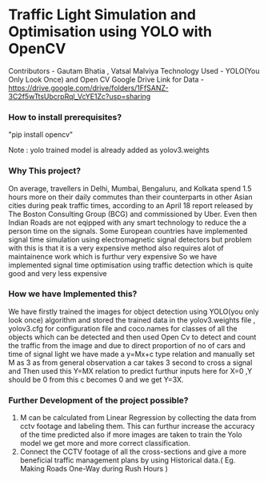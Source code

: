 # Traffic Light Simulation and Optimisation using YOLO with OpenCV
Contributors  - Gautam Bhatia , Vatsal Malviya
Technology Used - YOLO(You Only Look Once) and Open CV
Google Drive Link for Data - https://drive.google.com/drive/folders/1FfSANZ-3C2f5wTtsUbcrpRql_VcYE1Zc?usp=sharing

### How to install prerequisites?
"pip install opencv"

Note : yolo trained model is already added as yolov3.weights

### Why This project?
On average, travellers in Delhi, Mumbai, Bengaluru, and Kolkata spend 1.5 hours more on their daily commutes
than their counterparts in other Asian cities during peak traffic times, according to an April 18 report 
released by The Boston Consulting Group (BCG) and commissioned by Uber.
Even then Indian Roads are not eqipped with any smart technology to reduce the a person time on the signals.
Some European countries have implemented signal time simulation using electromagnetic signal detectors but 
problem with this is that it is a very expensive method also requires alot of maintainence work which is furthur
very expensive 
So we have implemented signal time optimisation using traffic detection which is quite good and very less expensive

### How we have Implemented this?
We have firstly trained the images for object detection using YOLO(you only look once) algorithm and stored the trained data in
the yolov3.weights file , yolov3.cfg for configuration file and coco.names for classes of all the objects which can be detected
and then used Open Cv to detect and count the traffic from the image and due to direct proportion of no of cars and time of signal 
light we have made a y=Mx+c type relation and manually set M as 3 as from general observation a car takes 3 second to cross a signal 
and Then used this Y=MX relation to predict furthur inputs here for X=0 ,Y should be 0 from this c becomes 0 and we get Y=3X.

### Further Development of the project possible?
1) M can be calculated from Linear Regression by collecting the data from cctv footage and labeling them. 
This can furthur increase the accuracy of the time predicted also if more images are taken to train the Yolo model we get more and more correct classification.
2) Connect the CCTV footage of all the cross-sections and give a more beneficial traffic management plans by using Historical data.( Eg. Making Roads One-Way during Rush Hours )
      
 
  
 


